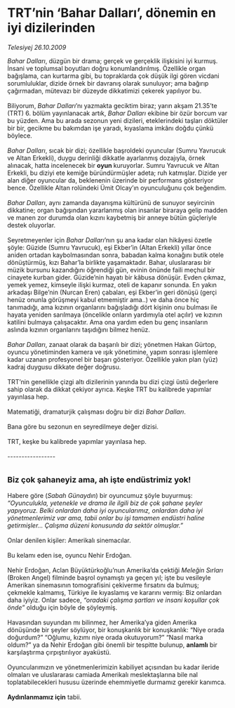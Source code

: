 # TRT’nin ‘Bahar Dalları’, dönemin en iyi dizilerinden

*Telesiyej 26.10.2009*

<div class="taraf_structure_2col_1zq">
<div class="margen_n">



 <p><i>Bahar Dalları</i>, düzgün bir drama; gerçek ve gerçeklik ilişkisini iyi kurmuş. İnsani ve toplumsal boyutları doğru konumlandırılmış. Özellikle organ bağışlama, can kurtarma gibi, bu topraklarda çok düşük ilgi gören vicdani sorumluluklar, dizide örnek bir davranış olarak sunuluyor; ama bağırıp çağırmadan, mütevazı bir düzeyde dikkatimizi çekerek yapılıyor bu. <br/><br/>Biliyorum, <i>Bahar Dalları</i>’nı yazmakta geciktim biraz; yarın akşam 21.35’te (TRT) 6. bölüm yayınlanacak artık, <i>Bahar Dalları</i> ekibine bir özür borcum var bu yüzden. Ama bu arada sezonun yeni dizileri, eteklerindeki taşları döktüler bir bir, gecikme bu bakımdan işe yaradı, kıyaslama imkânı doğdu çünkü böylece.<i> <br/><br/>Bahar Dalları</i>, sıcak bir dizi; özellikle başroldeki oyuncular (Sumru Yavrucuk ve Altan Erkekli), duygu derinliği dikkatle ayarlanmış dozajıyla, örnek alınacak, hatta incelenecek bir <b>oyun </b>kuruyorlar. Sumru Yavrucuk ve Altan Erkekli, bu diziyi ete kemiğe büründürmüşler adeta; ruh katmışlar. Dizide yer alan diğer oyuncular da, beklenenin üzerinde bir performans gösteriyor bence. Özellikle Altan rolündeki Ümit Olcay’ın oyunculuğunu çok beğendim. <i><br/><br/>Bahar Dalları</i>, aynı zamanda dayanışma kültürünü de sunuyor seyircinin dikkatine; organ bağışından yararlanmış olan insanlar biraraya gelip madden ve manen zor durumda olan kızını kaybetmiş bir anneye bütün güçleriyle destek oluyorlar. <br/><br/>Seyretmeyenler için <i>Bahar Dalları</i>’nın şu ana kadar olan hikâyesi özetle şöyle: Güzide (Sumru Yavrucuk), eşi Ekber’in (Altan Erkekli) yıllar önce aniden ortadan kaybolmasından sonra, babadan kalma konağını butik otele dönüştürmüş, kızı Bahar’la birlikte yaşamaktadır. Bahar, uluslararası bir müzik bursunu kazandığını öğrendiği gün, evinin önünde faili meçhul bir cinayete kurban gider. Güzide’nin hayatı bir kâbusa dönüşür. Evden çıkmaz, yemek yemez, kimseyle ilişki kurmaz, oteli de kapanır sonunda. En yakın arkadaşı Bilge’nin (Nurcan Eren) çabaları, eşi Ekber’in geri dönüşü (gerçi henüz onunla görüşmeyi kabul etmemiştir ama..) ve daha önce hiç tanımadığı, ama kızının organlarını bağışladığı dört kişinin onu bulması ile hayata yeniden sarılmaya (öncelikle onların yardımıyla otel açılır) ve kızının katilini bulmaya çalışacaktır. Ama ona yardım eden bu genç insanların aslında kızının organlarını taşıdığını bilmez henüz. <i><br/><br/>Bahar Dalları</i>, zanaat olarak da başarılı bir dizi; yönetmen Hakan Gürtop, oyuncu yönetiminden kamera ve ışık yönetimine, yapım sonrası işlemlere kadar uzanan profesyonel bir başarı gösteriyor. Özellikle yakın plan (yüz) kadraj duygusu dikkate değer doğrusu. <br/><br/>TRT’nin genellikle çizgi altı dizilerinin yanında bu dizi çizgi üstü değerlere sahip olarak da dikkat çekiyor ayrıca. Keşke TRT bu kalibrede yapımlar yayınlasa hep. <br/><br/>Matematiği, dramaturjik çalışması doğru bir dizi <i>Bahar Dalları</i>. <br/><br/>Bana göre bu sezonun en seyredilmeye değer dizisi. <br/><br/>TRT, keşke bu kalibrede yapımlar yayınlasa hep. <br/><br/>----------------- <br/><br/><br/><font size="4"><strong>Biz çok şahaneyiz ama, ah işte endüstrimiz yok!</strong></font> <br/><br/>Habere göre (<i>Sabah Günaydın</i>) bir oyuncumuz şöyle buyurmuş: <i>“Oyunculukla, yetenekle ve drama ile ilgili biz de çok şahane şeyler yapıyoruz. Belki onlardan daha iyi oyuncularımız, onlardan daha iyi yönetmenlerimiz var ama, tabii onlar bu işi tamamen endüstri haline getirmişler… Çalışma düzeni konusunda da sektör olmuşlar.”</i> <br/><br/>Onlar denilen kişiler: Amerikalı sinemacılar. <br/><br/>Bu kelamı eden ise, oyuncu Nehir Erdoğan. <br/><br/>Nehir Erdoğan, Aclan Büyüktürkoğlu’nun Amerika’da çektiği <i>Meleğin Sırları</i> (Broken Angel) filminde başrol oynamıştı ya geçen yıl; işte bu vesileyle Amerikan sinemasının tomografisini çekiverme fırsatını da bulmuş; çekmekle kalmamış, Türkiye ile kıyaslamış ve kararını vermiş: Biz onlardan daha iyiyiz. Onlar sadece, <i>“oradaki çalışma şartları ve insani koşullar çok önde”</i> olduğu için böyle de şöyleymiş. <br/><br/>Havasından suyundan mı bilinmez, her Amerika’ya giden Amerika dönüşünde bir şeyler söylüyor, bir konuşkanlık bir konuşkanlık: “Niye orada doğurdum?” “Oğlumu, kızımı niye orada okutuyorum?” “Nasıl marka oldum?” ya da Nehir Erdoğan gibi önemli bir tespitte bulunup, <b>anlamlı</b> bir karşılaştırma çırpıştırılıyor ayaküstü. <br/><br/>Oyuncularımızın ve yönetmenlerimizin kabiliyet açısından bu kadar ileride olmaları ve uluslararası camiada Amerikalı meslektaşlarına bile nal toplatabilecekleri hususu üzerinde ehemmiyetle durmamız gerekir kanımca. <b><br/><br/>Aydınlanmamız için</b> tabii.</p>
<br/>
<br/>
<br/>



<br/>


<div id="taraf_not">
</div>

</div>


</div>
